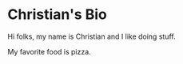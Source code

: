 # Christian's Bio

Hi folks, my name is Christian and I like doing stuff.

My favorite food is pizza.
